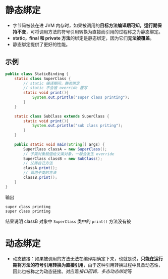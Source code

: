 # 静态绑定
- 字节码被装在进 JVM 内存时，如果被调用的**目标方法编译期可知，运行期保持不变**，可将调用方法的符号引用转换为直接而引用的过程称之为静态绑定。
- **static，final 和 private 方法**的绑定是静态绑定，因为它们**无法被覆盖**。
- 静态绑定提供了更好的性能。

## 示例
```java
public class StaticBinding {  
    static class SuperClass {  
        // static 编译期间，静态绑定  
		// static 不会被 override 覆写  
	    static void print(){  
            System.out.println("super class printing");  
        }  
    }  
  
    static class SubClass extends SuperClass { 
        static void print(){  
            System.out.println("sub class priting");  
        }  
    }  
  
    public static void main(String[] args) {  
        SuperClass classA = new SuperClass();  
        // 子类对象赋值给父类对象，一般会发生 override
		SuperClass classB = new SubClass();  
        // 父类自己方法  
 		classA.print();  
        // 调用子类的方法  
 		classB.print();  
    }  
}
```

输出
```plaintext
super class printing
super class printing
```

结果说明 classB 对象中 `SuperClass` 类中的 `print()` 方法没有被 

# 动态绑定
-   动态链接：如果被调用的方法无法在编译期确定下来，也就是说，**只能在运行期将方法的符号引用转换为直接引用**，由于这种引用转换过程中具备动态性，因此也被称之为动态链接。对应着*接口回调，多态动态绑定*等